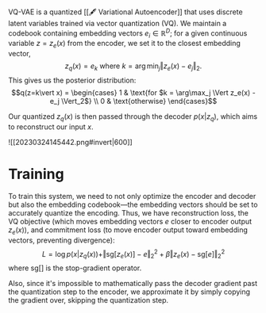 VQ-VAE is a quantized [[🖋️ Variational Autoencoder]] that uses discrete latent variables trained via vector quantization (VQ). We maintain a codebook containing embedding vectors $e_i \in \mathbb{R}^D$; for a given continuous variable $z = z_e(x)$ from the encoder, we set it to the closest embedding vector, $$z_q(x) = e_k \text{ where } k = \arg\min_j \Vert z_e(x) - e_j \Vert_2.$$ This gives us the posterior distribution: $$q(z=k\vert x) = \begin{cases} 1 & \text{for $k = \arg\max_j \Vert z_e(x) - e_j \Vert_2$} \\ 0 & \text{otherwise} \end{cases}$$

Our quantized $z_q(x)$ is then passed through the decoder $p(x \vert z_q)$, which aims to reconstruct our input $x$.

![[20230324145442.png#invert|600]]

# Training
To train this system, we need to not only optimize the encoder and decoder but also the embedding codebook—the embedding vectors should be set to accurately quantize the encoding. Thus, we have reconstruction loss, the VQ objective (which moves embedding vectors $e$ closer to encoder output $z_e(x)$), and commitment loss (to move encoder output toward embedding vectors, preventing divergence): $$L =\log p(x \vert z_q(x)) + \Vert \text{sg}[z_e(x)] - e \Vert_2^2 + \beta\Vert z_e(x) - \text{sg}[e] \Vert_2^2$$ where $\text{sg}[]$ is the stop-gradient operator.

Also, since it's impossible to mathematically pass the decoder gradient past the quantization step to the encoder, we approximate it by simply copying the gradient over, skipping the quantization step.